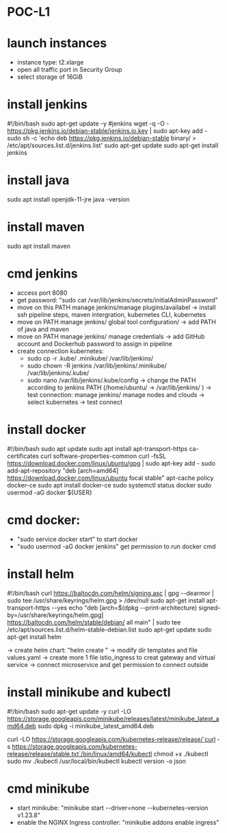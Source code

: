 # POC-L1
# launch instances
- instance type: t2.xlarge
- open all traffic port in Security Group
- select storage of 16GiB

# install jenkins
#!/bin/bash
sudo apt-get update -y
#jenkins
wget -q -O - https://pkg.jenkins.io/debian-stable/jenkins.io.key | sudo apt-key add -
sudo sh -c 'echo deb https://pkg.jenkins.io/debian-stable binary/ > /etc/apt/sources.list.d/jenkins.list'
sudo apt-get update
sudo apt-get install jenkins

# install java
sudo apt install openjdk-11-jre
java -version

# install maven
sudo apt install maven

# cmd jenkins
- access port 8080
- get password: "sudo cat /var/lib/jenkins/secrets/initialAdminPassword"
- move on this PATH manage jenkins/manage plugins/availabel -> install ssh pipeline steps, maven intergration, kubernetes CLI, kubernetes
- move on PATH manage jenkins/ global tool configuration/ -> add PATH of java and maven
- move on PATH manage jenkins/ manage credentials -> add GitHub account and Dockerhub password to assign in pipeline
- create connection kubernetes:
    + sudo cp -r .kube/ .minikube/ /var/lib/jenkins/
    + sudo chown -R jenkins /var/lib/jenkins/.minikube/ /var/lib/jenkins/.kube/
    + sudo nano /var/lib/jenkins/.kube/config
    -> change the PATH according to jenkins PATH (/home/ubuntu/ -> /var/lib/jenkins/ )
    -> test connection: manage jenkins/ manage nodes and clouds -> select kubernetes -> test connect

# install docker
#!/bin/bash
sudo apt update
sudo apt install apt-transport-https ca-certificates curl software-properties-common
curl -fsSL https://download.docker.com/linux/ubuntu/gpg | sudo apt-key add -
sudo add-apt-repository "deb [arch=amd64] https://download.docker.com/linux/ubuntu focal stable"
apt-cache policy docker-ce
sudo apt install docker-ce
sudo systemctl status docker
sudo usermod -aG docker ${USER}

# cmd docker: 
- "sudo service docker start" to start docker
- "sudo usermod -aG docker jenkins" get permission to run docker cmd


# install helm
#!/bin/bash
curl https://baltocdn.com/helm/signing.asc | gpg --dearmor | sudo tee /usr/share/keyrings/helm.gpg > /dev/null
sudo apt-get install apt-transport-https --yes
echo "deb [arch=$(dpkg --print-architecture) signed-by=/usr/share/keyrings/helm.gpg] https://baltocdn.com/helm/stable/debian/ all main" | sudo tee /etc/apt/sources.list.d/helm-stable-debian.list
sudo apt-get update
sudo apt-get install helm

-> create helm chart: "helm create <name of helm chart>"
-> modify dir templates and file values.yaml
-> create more 1 file istio_ingress to creat gateway and virtual service -> connect microservice and get permission to connect outside

# install minikube and kubectl
#!/bin/bash
sudo apt-get update -y
curl -LO https://storage.googleapis.com/minikube/releases/latest/minikube_latest_amd64.deb
sudo dpkg -i minikube_latest_amd64.deb

curl -LO https://storage.googleapis.com/kubernetes-release/release/`curl -s https://storage.googleapis.com/kubernetes-release/release/stable.txt`/bin/linux/amd64/kubectl
chmod +x ./kubectl
sudo mv ./kubectl /usr/local/bin/kubectl
kubectl version -o json

# cmd minikube
- start minikube: "minikube start --driver=none --kubernetes-version v1.23.8"
- enable the NGINX Ingress controller: "minikube addons enable ingress"
